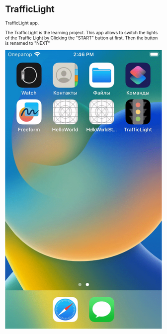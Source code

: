 # TrafficLight
TrafficLight app.



The TrafficLight is the learning project. This app allows to switch the lights of the Traffic Light by Clicking the "START" button at first. Then the button is renamed to "NEXT"


![](TrafficLight.gif)
